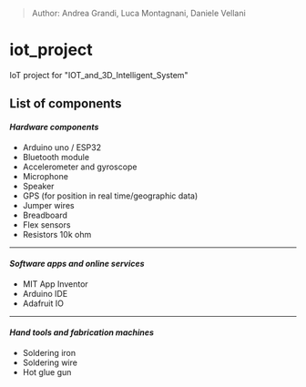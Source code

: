 > Author: Andrea Grandi, Luca Montagnani, Daniele Vellani
>
# iot_project
IoT project for "IOT_and_3D_Intelligent_System" 

## List of components

#### *Hardware components*
* Arduino uno / ESP32
* Bluetooth module
* Accelerometer and gyroscope
* Microphone
* Speaker
* GPS (for position in real time/geographic data)
* Jumper wires
* Breadboard
* Flex sensors
* Resistors 10k ohm
--- 
#### *Software apps and online services*
* MIT App Inventor
* Arduino IDE
* Adafruit IO
---
#### *Hand tools and fabrication machines*
* Soldering iron
* Soldering wire
* Hot glue gun

